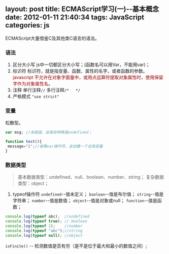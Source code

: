 layout: post
title: ECMAScript学习(一)--基本概念
date: 2012-01-11 21:40:34
tags: JavaScript
categories: js
---
ECMAScript大量借鉴C及其他类C语言的语法。
<!-- more -->
### 语法
1. 区分大小写
js中一切都区分大小写；(函数名可以用Var，不能用var)；
2. 标识符
标识符，就是指变量、函数、属性的名字，或者函数的参数。
<font color="#990000">javascript 不允许在对象字面量中，或用点运算符提取对象属性时，使用保留字作为对象属性名。</font>
3. 注释
单行注释`//`
多行注释`/*   */`
4. 严格模式
`"use strict"`

### 变量
松散型。
```JavaScript
var msg; //未赋值，会保存特殊值undefined；

function test(){
 message="1";//省略var操作符，会创建一个全局变量
}
```

### 数据类型
> 基本数据类型：undefined、null、boolean、number、string；
复杂数据类型：object；

1. typeof操作符
`undefined`--值未定义；
`boolean`--值是布尔值；
`string`--值是字符串；
`number`--值是数值；
`object`--值是对象或null；
`function`--值是函数；
```javaScript
console.log(typeof abc);  //undefined
console.log(typeof true); // boolean
console.log(typeof 1);    //number
console.log(typeof "abc");//string
console.log(typeof null); //object
```
`isFinite()` -- 检测数值是否有穷（是不是位于最大和最小的数值之间）;
